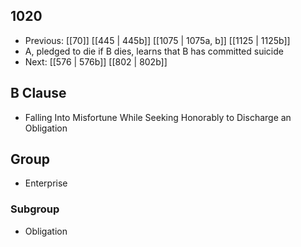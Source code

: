## 1020
- Previous: [[70]] [[445 | 445b]] [[1075 | 1075a, b]] [[1125 | 1125b]] 
- A, pledged to die if B dies, learns that B has committed suicide
- Next: [[576 | 576b]] [[802 | 802b]] 

## B Clause
- Falling Into Misfortune While Seeking Honorably to Discharge an Obligation

## Group
- Enterprise

### Subgroup
- Obligation

